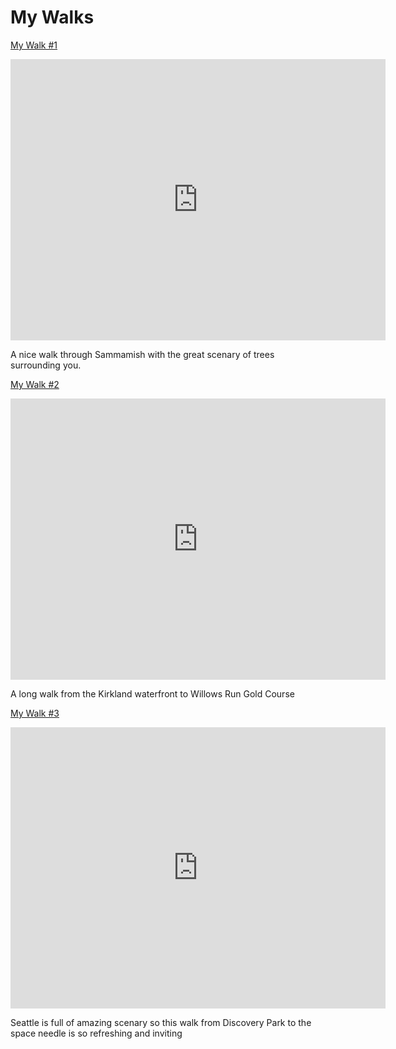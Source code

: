 # My Walks

[My Walk #1](https://goo.gl/maps/kLCAoYGmbUk)

<iframe src="https://www.google.com/maps/embed?pb=!1m24!1m12!1m3!1d10755.259364636597!2d-122.03816903469148!3d47.62973038543703!2m3!1f0!2f0!3f0!3m2!1i1024!2i768!4f13.1!4m9!3e2!4m3!3m2!1d47.6257168!2d-122.0486207!4m3!3m2!1d47.6326633!2d-122.02100899999999!5e0!3m2!1sen!2sus!4v1454370674160" width="600" height="450" frameborder="0" style="border:0" allowfullscreen></iframe>

A nice walk through Sammamish with the great scenary of trees surrounding you. 

[My Walk #2](https://goo.gl/maps/AHaGNVvpypk)

<iframe src="https://www.google.com/maps/embed?pb=!1m24!1m12!1m3!1d21482.727385229402!2d-122.19731360981179!3d47.69721830246539!2m3!1f0!2f0!3f0!3m2!1i1024!2i768!4f13.1!4m9!3e2!4m3!3m2!1d47.6867994!2d-122.2159688!4m3!3m2!1d47.7041937!2d-122.1436239!5e0!3m2!1sen!2sus!4v1454371099939" width="600" height="450" frameborder="0" style="border:0" allowfullscreen></iframe>

A long walk from the Kirkland waterfront to Willows Run Gold Course

[My Walk #3](https://goo.gl/maps/amiZJ6d8iK32)

<iframe src="https://www.google.com/maps/embed?pb=!1m26!1m12!1m3!1d21507.387369953154!2d-122.39991910990652!3d47.63733813536179!2m3!1f0!2f0!3f0!3m2!1i1024!2i768!4f13.1!4m11!3e2!4m3!3m2!1d47.6538718!2d-122.4155406!4m5!1s0x0%3A0xdb2ba8689ed0920d!2sSpace+Needle!3m2!1d47.620506299999995!2d-122.34927739999999!5e0!3m2!1sen!2sus!4v1454371311771" width="600" height="450" frameborder="0" style="border:0" allowfullscreen></iframe>

Seattle is full of amazing scenary so this walk from Discovery Park to the space needle is so refreshing and inviting

